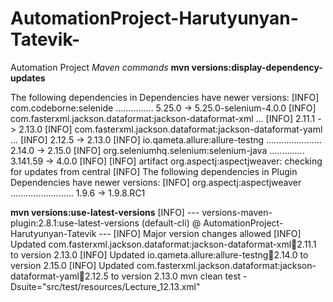 # AutomationProject-Harutyunyan-Tatevik-
Automation Project
_Maven commands_
**mvn versions:display-dependency-updates**

The following dependencies in Dependencies have newer versions:
[INFO]   com.codeborne:selenide ............... 5.25.0 -> 5.25.0-selenium-4.0.0
[INFO]   com.fasterxml.jackson.dataformat:jackson-dataformat-xml ...
[INFO]                                                         2.11.1 -> 2.13.0
[INFO]   com.fasterxml.jackson.dataformat:jackson-dataformat-yaml ...
[INFO]                                                         2.12.5 -> 2.13.0
[INFO]   io.qameta.allure:allure-testng ...................... 2.14.0 -> 2.15.0
[INFO]   org.seleniumhq.selenium:selenium-java .............. 3.141.59 -> 4.0.0
[INFO]
[INFO] artifact org.aspectj:aspectjweaver: checking for updates from central
[INFO] The following dependencies in Plugin Dependencies have newer versions:
[INFO]   org.aspectj:aspectjweaver ......................... 1.9.6 -> 1.9.8.RC1

**mvn versions:use-latest-versions**
[INFO] --- versions-maven-plugin:2.8.1:use-latest-versions (default-cli) @ AutomationProject-Harutyunyan-Tatevik ---
[INFO] Major version changes allowed
[INFO] Updated com.fasterxml.jackson.dataformat:jackson-dataformat-xml:jar:2.11.1 to version 2.13.0
[INFO] Updated io.qameta.allure:allure-testng:jar:2.14.0 to version 2.15.0
[INFO] Updated com.fasterxml.jackson.dataformat:jackson-dataformat-yaml:jar:2.12.5 to version 2.13.0
mvn clean test -Dsuite="src/test/resources/Lecture_12.13.xml"
